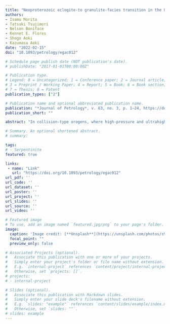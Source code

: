 ```yaml
---
title: "Neoproterozoic eclogite-to granulite-facies transition in the Ubendian Belt, Tanzania, and the timescale of continental collision"
authors:
- Isamu Morita
- Tatsuki Tsujimori
- Nelson Boniface
- Kennet E. Flores
- Shogo Aoki
- Kazumasa Aoki
date: "2022-02-15"
doi: "10.1093/petrology/egac012"

# Schedule page publish date (NOT publication's date).
# publishDate: "2017-01-01T00:00:00Z"

# Publication type.
# Legend: 0 = Uncategorized; 1 = Conference paper; 2 = Journal article;
# 3 = Preprint / Working Paper; 4 = Report; 5 = Book; 6 = Book section;
# 7 = Thesis; 8 = Patent
publication_types: ["2"]

# Publication name and optional abbreviated publication name.
publication: "*Journal of Petrology*, v. 63, no. 3, p. 1–24, https://doi.org/10.1093/petrology/egac012"
publication_short: ""

abstract: "In collision-type orogens, where high-pressure and ultrahigh-pressure (HP–UHP) metamorphism usually occurs, deeply subducted continental slabs with eclogitized mafic rocks often undergo recrystallization/overprinting with various geothermal gradients after the peak conditions at lower-to-middle-crustal levels. During the crustal stabilization, the transition from eclogite- to granulite-facies is common. We conducted metamorphic petrology and zircon geochronology on (1) bimineralic and (2) partially granulitized eclogites from the Neoproterozoic Ufipa Terrane (Southwestern Tanzania). Microtextural relationships and mineral chemistry define three metamorphic stages: eclogite metamorphism (M1), HP granulite-facies overprinting (M2), and amphibolite-facies retrogression (M3). The bimineralic eclogite has a basaltic composition and lacks M2 minerals. In contrast, the kyanite eclogite is characterized by a gabbro-dioritic whole-rock composition and contains inherited magmatic zircon. Although the matrix is highly granulitized, garnet and kyanite contain eclogite-facies mineral inclusions. Phase equilibria modeling revealed P–T conditions of ~2.1–2.6 GPa and ~650–860°C for the M1 stage, and ~1.4–1.6 GPa and ~750–940°C for the M2 stage. Zircon with eclogite-facies mineral inclusions from the bimineralic eclogite lack Eu anomaly in the REE patterns and yielded the M1 eclogite metamorphic age of 588 ± 3 Ma. Zircon overgrowths surrounding the inherited Paleoproterozoic magmatic cores in kyanite eclogite yielded 562 ± 3 Ma. A weak negative Eu anomaly in the REE patterns and the absence of eclogitic mineral inclusions suggest the zircon growths at the M2 HP granulite-facies metamorphic stage. These new data indicate an eclogite- to granulite-facies transition time of 26 ± 4 million years (Myr), suggesting a rate of HP rock exhumation toward a lower crustal level of ~0.7–1.5 mm/yr. Furthermore, the density evolution model indicates that buoyant host orthogneiss with low-density gabbro-dioritic eclogite, plays an important role in carrying high-density basaltic eclogite. Our 2D thermomechanical modeling also suggests that a slab break-off with a lower angle subduction of <~20° triggers the exhumation of the HP slab sliver with ~20–30 Myr eclogite-to-granulite transition time of large HP–UHP terranes in major collision zones."

# Summary. An optional shortened abstract.
# summary: 

tags: 
# - Serpentinite
featured: true

links:
 - name: "Link"
   url: "https://doi.org/10.1093/petrology/egac012"
url_pdf: ''
url_code: ''
url_dataset: ''
url_poster: ''
url_project: ''
url_slides: ''
url_source: ''
url_video: ''

# Featured image
# To use, add an image named `featured.jpg/png` to your page's folder. 
image: 
  caption: 'Image credit: [**Unsplash**](https://unsplash.com/photos/s9CC2SKySJM)'
  focal_point: ""
  preview_only: false

# Associated Projects (optional).
#   Associate this publication with one or more of your projects.
#   Simply enter your project's folder or file name without extension.
#   E.g. `internal-project` references `content/project/internal-project/index.md`.
#   Otherwise, set `projects: []`.
# projects:
# - internal-project

# Slides (optional).
#   Associate this publication with Markdown slides.
#   Simply enter your slide deck's filename without extension.
#   E.g. `slides: "example"` references `content/slides/example/index.md`.
#   Otherwise, set `slides: ""`.
# slides: example
---
```

